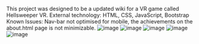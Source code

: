 This project was designed to be a updated wiki for a VR game called Hellsweeper VR.
External technology: HTML, CSS, JavaScript, Bootstrap
Known Issues: Nav-bar not optimised for mobile, the achievements on the about.html page is not minimizable.
![image](https://github.com/user-attachments/assets/4b77e63f-edf0-4ebb-9376-0c4390ca3943)
![image](https://github.com/user-attachments/assets/ffdc61ee-aa89-4453-92bc-04124df94bc5)
![image](https://github.com/user-attachments/assets/2859c950-92dd-4455-9803-d3ec502d3dcd)
![image](https://github.com/user-attachments/assets/51296792-504f-4cf4-beb2-2b972db67b7b)
![image](https://github.com/user-attachments/assets/58d91f57-158c-4966-bb45-1e707715672a)
